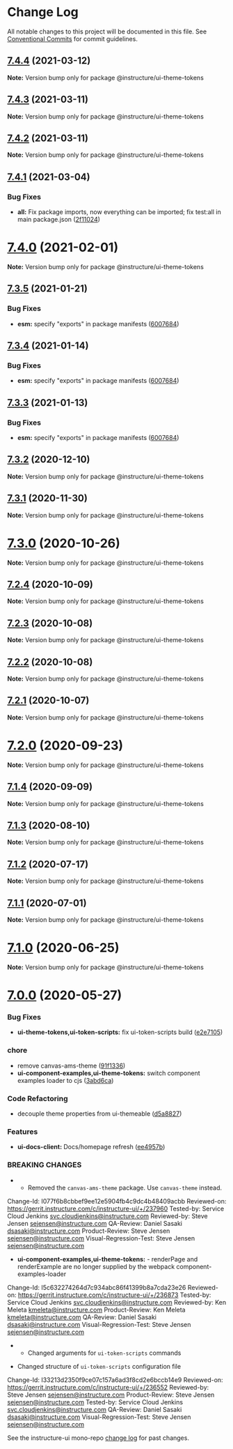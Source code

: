 # Change Log

All notable changes to this project will be documented in this file.
See [Conventional Commits](https://conventionalcommits.org) for commit guidelines.

## [7.4.4](https://github.com/instructure/instructure-ui/compare/v7.4.3...v7.4.4) (2021-03-12)

**Note:** Version bump only for package @instructure/ui-theme-tokens

## [7.4.3](https://github.com/instructure/instructure-ui/compare/v7.4.1...v7.4.3) (2021-03-11)

**Note:** Version bump only for package @instructure/ui-theme-tokens

## [7.4.2](https://github.com/instructure/instructure-ui/compare/v7.4.1...v7.4.2) (2021-03-11)

**Note:** Version bump only for package @instructure/ui-theme-tokens

## [7.4.1](https://github.com/instructure/instructure-ui/compare/v7.4.0...v7.4.1) (2021-03-04)

### Bug Fixes

- **all:** Fix package imports, now everything can be imported; fix test:all in main package.json ([2f11024](https://github.com/instructure/instructure-ui/commit/2f11024))

# [7.4.0](https://github.com/instructure/instructure-ui/compare/v7.3.5...v7.4.0) (2021-02-01)

**Note:** Version bump only for package @instructure/ui-theme-tokens

## [7.3.5](https://github.com/instructure/instructure-ui/compare/v7.3.2...v7.3.5) (2021-01-21)

### Bug Fixes

- **esm:** specify "exports" in package manifests ([6007684](https://github.com/instructure/instructure-ui/commit/6007684))

## [7.3.4](https://github.com/instructure/instructure-ui/compare/v7.3.2...v7.3.4) (2021-01-14)

### Bug Fixes

- **esm:** specify "exports" in package manifests ([6007684](https://github.com/instructure/instructure-ui/commit/6007684))

## [7.3.3](https://github.com/instructure/instructure-ui/compare/v7.3.2...v7.3.3) (2021-01-13)

### Bug Fixes

- **esm:** specify "exports" in package manifests ([6007684](https://github.com/instructure/instructure-ui/commit/6007684))

## [7.3.2](https://github.com/instructure/instructure-ui/compare/v7.3.1...v7.3.2) (2020-12-10)

**Note:** Version bump only for package @instructure/ui-theme-tokens

## [7.3.1](https://github.com/instructure/instructure-ui/compare/v7.3.0...v7.3.1) (2020-11-30)

**Note:** Version bump only for package @instructure/ui-theme-tokens

# [7.3.0](https://github.com/instructure/instructure-ui/compare/v7.2.4...v7.3.0) (2020-10-26)

**Note:** Version bump only for package @instructure/ui-theme-tokens

## [7.2.4](https://github.com/instructure/instructure-ui/compare/v7.2.0...v7.2.4) (2020-10-09)

**Note:** Version bump only for package @instructure/ui-theme-tokens

## [7.2.3](https://github.com/instructure/instructure-ui/compare/v7.2.0...v7.2.3) (2020-10-08)

**Note:** Version bump only for package @instructure/ui-theme-tokens

## [7.2.2](https://github.com/instructure/instructure-ui/compare/v7.2.0...v7.2.2) (2020-10-08)

**Note:** Version bump only for package @instructure/ui-theme-tokens

## [7.2.1](https://github.com/instructure/instructure-ui/compare/v7.2.0...v7.2.1) (2020-10-07)

**Note:** Version bump only for package @instructure/ui-theme-tokens

# [7.2.0](https://github.com/instructure/instructure-ui/compare/v7.1.4...v7.2.0) (2020-09-23)

**Note:** Version bump only for package @instructure/ui-theme-tokens

## [7.1.4](https://github.com/instructure/instructure-ui/compare/v7.1.3...v7.1.4) (2020-09-09)

**Note:** Version bump only for package @instructure/ui-theme-tokens

## [7.1.3](https://github.com/instructure/instructure-ui/compare/v7.1.2...v7.1.3) (2020-08-10)

**Note:** Version bump only for package @instructure/ui-theme-tokens

## [7.1.2](https://github.com/instructure/instructure-ui/compare/v7.1.1...v7.1.2) (2020-07-17)

**Note:** Version bump only for package @instructure/ui-theme-tokens

## [7.1.1](https://github.com/instructure/instructure-ui/compare/v7.1.0...v7.1.1) (2020-07-01)

**Note:** Version bump only for package @instructure/ui-theme-tokens

# [7.1.0](https://github.com/instructure/instructure-ui/compare/v7.0.0...v7.1.0) (2020-06-25)

**Note:** Version bump only for package @instructure/ui-theme-tokens

# [7.0.0](https://github.com/instructure/instructure-ui/compare/v6.26.0...v7.0.0) (2020-05-27)

### Bug Fixes

- **ui-theme-tokens,ui-token-scripts:** fix ui-token-scripts build ([e2e7105](https://github.com/instructure/instructure-ui/commit/e2e7105))

### chore

- remove canvas-ams-theme ([91f1336](https://github.com/instructure/instructure-ui/commit/91f1336))
- **ui-component-examples,ui-theme-tokens:** switch component examples loader to cjs ([3abd6ca](https://github.com/instructure/instructure-ui/commit/3abd6ca))

### Code Refactoring

- decouple theme properties from ui-themeable ([d5a8827](https://github.com/instructure/instructure-ui/commit/d5a8827))

### Features

- **ui-docs-client:** Docs/homepage refresh ([ee4957b](https://github.com/instructure/instructure-ui/commit/ee4957b))

### BREAKING CHANGES

- - Removed the `canvas-ams-theme` package. Use `canvas-theme` instead.

Change-Id: I077f6b8cbbef9ee12e5904fb4c9dc4b48409acbb
Reviewed-on: https://gerrit.instructure.com/c/instructure-ui/+/237960
Tested-by: Service Cloud Jenkins <svc.cloudjenkins@instructure.com>
Reviewed-by: Steve Jensen <sejensen@instructure.com>
QA-Review: Daniel Sasaki <dsasaki@instructure.com>
Product-Review: Steve Jensen <sejensen@instructure.com>
Visual-Regression-Test: Steve Jensen <sejensen@instructure.com>

- **ui-component-examples,ui-theme-tokens:** - renderPage and renderExample are no longer supplied by the webpack
  component-examples-loader

Change-Id: I5c632274264d7c934abc86f41399b8a7cda23e26
Reviewed-on: https://gerrit.instructure.com/c/instructure-ui/+/236873
Tested-by: Service Cloud Jenkins <svc.cloudjenkins@instructure.com>
Reviewed-by: Ken Meleta <kmeleta@instructure.com>
Product-Review: Ken Meleta <kmeleta@instructure.com>
QA-Review: Daniel Sasaki <dsasaki@instructure.com>
Visual-Regression-Test: Steve Jensen <sejensen@instructure.com>

- - Changed arguments for `ui-token-scripts` commands

* Changed structure of `ui-token-scripts` configuration file

Change-Id: I33213d2350f9ce07c157a6ad3f8cd2e6bccb14e9
Reviewed-on: https://gerrit.instructure.com/c/instructure-ui/+/236552
Reviewed-by: Steve Jensen <sejensen@instructure.com>
Product-Review: Steve Jensen <sejensen@instructure.com>
Tested-by: Service Cloud Jenkins <svc.cloudjenkins@instructure.com>
QA-Review: Daniel Sasaki <dsasaki@instructure.com>
Visual-Regression-Test: Steve Jensen <sejensen@instructure.com>

See the instructure-ui mono-repo [change log](#CHANGELOG) for past changes.
